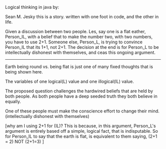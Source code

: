 Logical thinking in java by: 

Sean M. Jesky 
this is a story. written with one foot in code, and the other in life.
 

 

Given a discussion between two people. Les, say one is a flat eather, Person_IL, with a belief that to make the number two, with two numbers, you have to use 2+1. Someone else, Person_L, is trying to convince Person_IL that its 1+1, not 2+1. The decision at the end is for Person_L to be intellectually dishonest with themselves, and ceas this ongoing argument. 

-------------------------------------------------------------------------------------------------------------------------------------------------------------------------------------------------------------------------------------------------------- 

 

Earth being round vs. being flat is just one of many fixed thoughts that is being shown here. 

The variables of one logical(L) value and one illogical(IL) value. 

The proposed question challenges the hardwired beliefs that are held by both people. As both people have a deep seeded truth they both believe in equally.  

One of these people must make the conscience effort to change their mind.(intellectually dishonest with themselves) 

[why am I using 2+1 for (IL)? This is because, in this argument, Person_L's argument is entirely based off a simple, logical fact, that is indisputable. So for Person_IL to say that the earth is flat, is equivalent to them saying, (2+1 = 2) NOT (2+1=3) ] 
